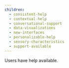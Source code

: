 ```yaml
---
children:
  - consistent-help
  - contextual-help
  - conversational-support
  - data-visualizations
  - new-interfaces
  - personalizable-help
  - sensory-characteristics
  - support-available
---
```


Users have help available.
